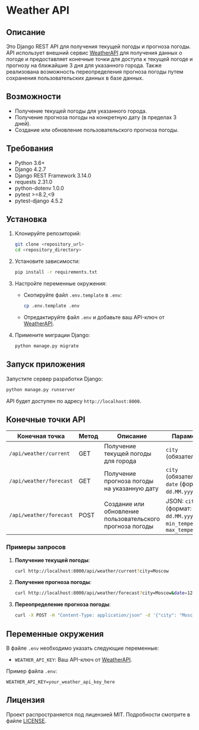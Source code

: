 # Weather API

## Описание

Это Django REST API для получения текущей погоды и прогноза погоды. API использует внешний сервис [WeatherAPI](https://www.weatherapi.com/) для получения данных о погоде и предоставляет конечные точки для доступа к текущей погоде и прогнозу на ближайшие 3 дня для указанного города. Также реализована возможность переопределения прогноза погоды путем сохранения пользовательских данных в базе данных.

## Возможности

- Получение текущей погоды для указанного города.
- Получение прогноза погоды на конкретную дату (в пределах 3 дней).
- Создание или обновление пользовательского прогноза погоды.

## Требования

- Python 3.6+
- Django 4.2.7
- Django REST Framework 3.14.0
- requests 2.31.0
- python-dotenv 1.0.0
- pytest >=8.2,<9
- pytest-django 4.5.2

## Установка

1. Клонируйте репозиторий:

   ```bash
   git clone <repository_url>
   cd <repository_directory>
   ```

2. Установите зависимости:

   ```bash
   pip install -r requirements.txt
   ```

3. Настройте переменные окружения:

   - Скопируйте файл `.env.template` в `.env`:

     ```bash
     cp .env.template .env
     ```

   - Отредактируйте файл `.env` и добавьте ваш API-ключ от [WeatherAPI](https://www.weatherapi.com/).

4. Примените миграции Django:

   ```bash
   python manage.py migrate
   ```

## Запуск приложения

Запустите сервер разработки Django:

```bash
python manage.py runserver
```

API будет доступен по адресу `http://localhost:8000`.

## Конечные точки API

| Конечная точка | Метод | Описание | Параметры |
|----------------|-------|----------|-----------|
| `/api/weather/current` | GET | Получение текущей погоды для города | `city` (обязательный) |
| `/api/weather/forecast` | GET | Получение прогноза погоды на указанную дату | `city` (обязательный), `date` (формат: `dd.MM.yyyy`) |
| `/api/weather/forecast` | POST | Создание или обновление пользовательского прогноза погоды | JSON: `city`, `date` (формат: `dd.MM.yyyy`), `min_temperature`, `max_temperature` |

### Примеры запросов

1. **Получение текущей погоды**:

   ```bash
   curl http://localhost:8000/api/weather/current?city=Moscow
   ```

2. **Получение прогноза погоды**:

   ```bash
   curl http://localhost:8000/api/weather/forecast?city=Moscow&date=12.06.2025
   ```

3. **Переопределение прогноза погоды**:

   ```bash
   curl -X POST -H "Content-Type: application/json" -d '{"city": "Moscow", "date": "12.06.2025", "min_temperature": 10, "max_temperature": 20}' http://localhost:8000/api/weather/forecast
   ```
## Переменные окружения

В файле `.env` необходимо указать следующие переменные:

- `WEATHER_API_KEY`: Ваш API-ключ от [WeatherAPI](https://www.weatherapi.com/).

Пример файла `.env`:

```env
WEATHER_API_KEY=your_weather_api_key_here
```

## Лицензия

Проект распространяется под лицензией MIT. Подробности смотрите в файле [LICENSE](LICENSE).
